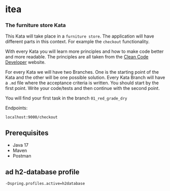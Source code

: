# itea
### The furniture store Kata

This Kata will take place in a `furniture store`.
The application will have different parts in this context. For example the `checkout` functionality.

With every Kata you will learn more principles and how to make code better and more readable.
The principles are all taken from the [Clean Code Developer](https://clean-code-developer.com/) website.

For every Kata we will have two Branches. One is the starting point of the Kata and the other will be one possible solution.
Every Kata Branch will have a `.md` file where the acceptance criteria is written.
You should start by the first point. Write your code/tests and then continue with the second point.

You will find your first task in the branch `01_red_grade_dry`

Endpoints:

`localhost:9000/checkout`

## Prerequisites
* Java 17
* Maven
* Postman

## ad h2-database profile
`-Dspring.profiles.active=h2database`
